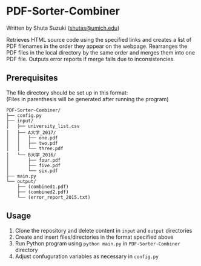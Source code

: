 # PDF-Sorter-Combiner

Written by Shuta Suzuki (shutas@umich.edu)

Retrieves HTML source code using the specified links and creates a list of PDF filenames in the order they appear on the webpage. Rearranges the PDF files in the local directory by the same order and merges them into one PDF file. Outputs error reports if merge fails due to inconsistencies.

## Prerequisites

The file directory should be set up in this format:  
(Files in parenthesis will be generated after running the program)

```
PDF-Sorter-Combiner/
├── config.py
├── input/
│   ├── university_list.csv
│   ├── A大学_2017/
│   │   ├── one.pdf
│   │   ├── two.pdf
│   │   └── three.pdf
│   └── B大学_2016/
│       ├── four.pdf
│       ├── five.pdf
│       └── six.pdf
├── main.py
└── output/
    ├── (combined1.pdf)
    ├── (combined2.pdf)
    └── (error_report_2015.txt)
```

## Usage

1. Clone the repository and delete content in `input` and `output` directories
2. Create and insert files/directories in the format specified above
3. Run Python program using `python main.py` in `PDF-Sorter-Combiner` directory
4. Adjust confuguration variables as necessary in `config.py`
